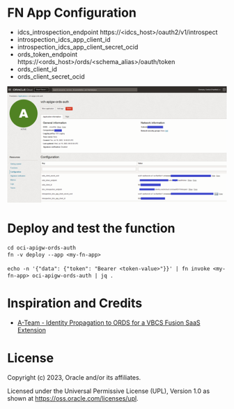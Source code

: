 # FN App Configuration
* idcs_introspection_endpoint https://<idcs_host>/oauth2/v1/introspect
* introspection_idcs_app_client_id
* introspection_idcs_app_client_secret_ocid
* ords_token_endpoint         https://<ords_host>/ords/<schema_alias>/oauth/token
* ords_client_id
* ords_client_secret_ocid

![configuration](images/fn-app-configuration.png)

# Deploy and test the function

    cd oci-apigw-ords-auth
    fn -v deploy --app <my-fn-app>

    echo -n '{"data": {"token": "Bearer <token-value>"}}' | fn invoke <my-fn-app> oci-apigw-ords-auth | jq .

# Inspiration and Credits
* [A-Team - Identity Propagation to ORDS for a VBCS Fusion SaaS Extension](https://www.ateam-oracle.com/post/identity-propagation-to-ords-for-a-vbcs-fusion-saas-extension)

# License

Copyright (c)  2023,  Oracle and/or its affiliates.

Licensed under the Universal Permissive License (UPL), Version 1.0 as shown at https://oss.oracle.com/licenses/upl.